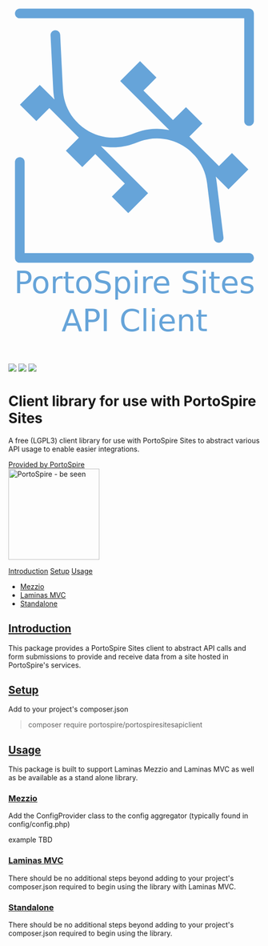 <svg viewBox="0 0 210 297" fill="#66A4D9" xmlns="http://www.w3.org/2000/svg"><g transform="matrix(.50277 0 0 .50277 -.80566 7.2125)">
	<path d="m20.744 159.09 27.2 27.2 21.543-21.543 48.96 48.96-21.543 21.543 27.2 27.2 21.543-21.543 48.96 48.96-21.543 21.543 27.2 27.2 32.856-32.857-78.206-78.206c18.263 3.908 37.44 2.562 55.679-4.264l7.712-2.887c24.186-9.053 50.723-6.565 72.806 6.822 4.346 2.635 8.393 5.623 12.121 8.911l7.422 7.422c10.987 12.47 18.077 28.048 20.174 45.064l11.356 92.154c0.5 4.053 3.948 7.022 7.93 7.022 0.327 0 0.657-0.02 0.989-0.061 4.385-0.541 7.502-4.533 6.961-8.918l-11.356-92.154c-0.352-2.856-0.822-5.677-1.406-8.459l21.132 21.132 32.857-32.857-27.2-27.2-21.543 21.543-48.96-48.96 21.543-21.543-27.2-27.2-21.543 21.543-48.96-48.96 21.543-21.543-27.2-27.2-32.856 32.857 81.364 81.364c-18.294-3.884-37.49-2.538-55.584 4.234l-7.712 2.887c-25.322 9.478-52.802 6.395-75.396-8.458-3.822-2.513-7.384-5.293-10.681-8.3l-5.463-5.463c-12.894-14.146-20.531-32.316-21.51-52.101l-4.486-90.581c-0.218-4.413-3.978-7.813-8.386-7.595-4.413 0.219-7.813 3.973-7.595 8.386l4.486 90.581c0.267 5.399 0.96 10.695 2.039 15.858l-24.392-24.392z"/>
	<path d="m400.5 0h-380c-4.418 0-8 3.582-8 8s3.582 8 8 8h372v170.12c0 4.418 3.582 8 8 8s8-3.582 8-8v-178.12c0-4.418-3.582-8-8-8z"/>
	<path d="m400.5 405h-372v-150.88c0-4.418-3.582-8-8-8s-8 3.582-8 8v158.88c0 4.418 3.582 8 8 8h380c4.418 0 8-3.582 8-8s-3.582-8-8-8z"/>
</g><text x="105.16228" y="244.10722" font-family="'DejaVu Sans'" font-size="25.4px" stroke-width=".26458" text-anchor="middle" xml:space="preserve"><tspan x="105.16228" y="244.10722" text-align="center">PortoSpire Sites</tspan><tspan x="105.16228" y="275.85721" text-align="center">API Client</tspan></text></svg>

<img src="https://img.shields.io/github/v/release/PortoSpire/portospiresitesapiclient" /> <img src="https://img.shields.io/github/languages/code-size/PortoSpire/portospiresitesapiclient" /> <img src="https://img.shields.io/github/license/PortoSpire/portospiresitesapiclient" />
# Client library for use with PortoSpire Sites
A free (LGPL3) client library for use with PortoSpire Sites to abstract various API usage to enable easier integrations.

<a href="https://www.portospire.com/">Provided by PortoSpire <br />
<img src="https://assets.portospire.com/psf/img/portospire%20email%20signature.png" alt="PortoSpire - be seen" width="182" /></a>

[Introduction](#introduction)
[Setup](#setup)
[Usage](#usage)
* [Mezzio](#mezzio)
* [Laminas MVC](#laminasmvc)
* [Standalone](#standalone)
  

## <a name="introduction" href="#introduction">Introduction</a>
This package provides a PortoSpire Sites client to abstract API calls and form submissions to provide and receive 
data from a site hosted in PortoSpire's services.

## <a name="setup" href="#setup">Setup</a>
Add to your project's composer.json
> composer require portospire/portospiresitesapiclient

## <a name="usage" href="#usage">Usage</a>
This package is built to support Laminas Mezzio and Laminas MVC as well 
as be available as a stand alone library. 

### <a name="mezzio" href="#mezzio">Mezzio</a>
Add the ConfigProvider class to the config aggregator (typically found in config/config.php)

example TBD


### <a name="laminasmvc" href="#laminasmvc">Laminas MVC</a>
There should be no additional steps beyond adding to your project's composer.json required to begin using the library with Laminas MVC.

### <a name="standalone" href="#standalone">Standalone</a>
There should be no additional steps beyond adding to your project's composer.json required to begin using the library.
